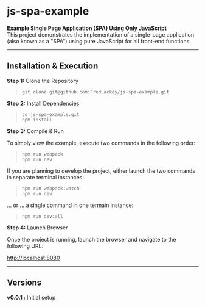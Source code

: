 # js-spa-example

**Example Single Page Application (SPA) Using Only JavaScript**  
This project demonstrates the implementation of a single-page application (also known as a "SPA") using pure JavaScript for all front-end functions.

---

## Installation & Execution

**Step 1:**  Clone the Repository

> `git clone git@github.com:FredLackey/js-spa-example.git`

**Step 2:**  Install Dependencies

> `cd js-spa-example.git`  
> `npm install`

**Step 3:**  Compile & Run

To simply view the example, execute two commands in the following order:

> `npm run webpack`  
> `npm run dev`

If you are planning to develop the project, either launch the two commands in separate terminal instances:

> `npm run webpack:watch`  
> `npm run dev`

... or ... a single command in one termain instance:

> `npm run dev:all`

**Step 4:**  Launch Browser

Once the project is running, launch the browser and navigate to the following URL:

[http://localhost:8080](http://localhost:8080)

---

## Versions  
**v0.0.1 :** Initial setup
